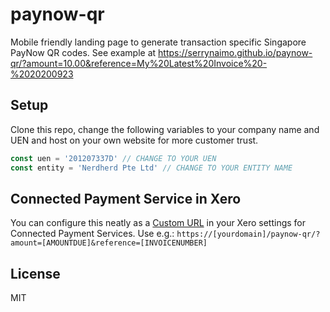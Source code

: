 # paynow-qr
Mobile friendly landing page to generate transaction specific Singapore PayNow QR codes.
See example at https://serrynaimo.github.io/paynow-qr/?amount=10.00&reference=My%20Latest%20Invoice%20-%2020200923

## Setup
Clone this repo, change the following variables to your company name and UEN and host on your own website for more customer trust.
```js
const uen = '201207337D' // CHANGE TO YOUR UEN
const entity = 'Nerdherd Pte Ltd' // CHANGE TO YOUR ENTITY NAME
```

## Connected Payment Service in Xero
You can configure this neatly as a [Custom URL](https://central.xero.com/s/article/Custom-URL) in your Xero settings for Connected Payment Services. Use e.g.:
`https://[yourdomain]/paynow-qr/?amount=[AMOUNTDUE]&reference=[INVOICENUMBER]`

## License
MIT
